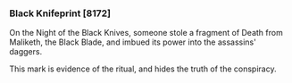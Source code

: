 ### Black Knifeprint [8172]

On the Night of the Black Knives, someone stole a fragment of Death from Maliketh, the Black Blade, and imbued its power into the assassins' daggers.

This mark is evidence of the ritual, and hides the truth of the conspiracy.